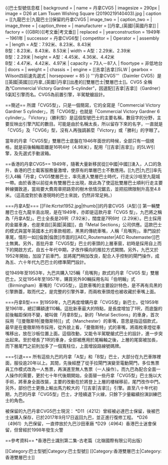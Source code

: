 {{巴士型號信息框
| background       = 
| name             = 丹拿CVG5
| imagesize        = 290px
| image            = D26 at Lam Tsuen Wishing Square (20190219140403).jpg
| caption          = [[九龍巴士|九龍巴士]]保留的丹拿CVG5
| image_two        = 
| caption_two      = 
| image_three      = 
| caption_three    = 
| manufacturer     = [[丹拿_(英國)|英國丹拿]]
| factory          = {{GBR}}[[考文垂|考文垂]]
| replaced         = 
| yearconstruction = 1949年－1961年
| successor        = 丹拿CVG6型
| competitor       = 
| Operator         = 
| assembly         = 
| length           = A型：7.92米、8.23米、8.43米<br />B型：8.23米、8.43米、8.53米
| width            = A型：2.29米、2.39米<br />B型：2.29米
| height           = A型：4.45米、4.36米、4.42米<br />B型：4.47米、4.42米、4.97米
| capacity         = 73人－87人
| floortype        = 非低地台
| doors            = 
| weight           = 
| chassis          = 
| engine           = [[吉拿|吉拿]]5LW
| gearbox          = Wilson四前速先選式
| horsepower       = 85
}}
'''丹拿CVG5'''（Daimler CVG5）是[[英國|英國]][[丹拿_(英國)|丹拿]]出產的[[雙層巴士|雙層巴士]]。CVG5 全稱為“Commercial Victory Gardner 5-cylinder”，因選配[[吉拿|吉拿]]（Gardner）5氣缸引擎而名。CVG5為前置引擎，半駕駛艙設計。

==簡述==
所謂「CVG5型」，只是一個簡寫，它的全寫是「Commercial Victory Gardner 5 cylinder」，而「CVG6型」也就是「Commercial Victory Gardner 6 cylinder」。「Victory」（勝利型）是這個型號巴士的主要名稱，數目字的分野，主要反映出引擎汽缸的數目。可能是由於名稱太長，所以留存下來的名字，一直就是「CVG5」及「CVG6」型，沒有人再強調甚麼「Victory」或「勝利」的字眼了。

當年的丹拿「CVG5型」雙層巴士底盤在1946年面世的時候，全部只有一個規格，就是前後輪軸距離是16呎4吋（4.98米），配用「[[吉拿|吉拿]]」的5LW引擎，及先選式手動波箱。

==香港的丹拿CVG5==
1949年，隨著大量新移民從[[中國|中國]]湧入，人口的急升，香港的巴士載客服務量激增，使原有的單層巴士不敷應用。[[九巴|九巴]]率先引入4輛「丹拿」CVG5雙層巴士，率先進入雙層巴士時代，行走尖沙咀至九龍城一帶。由於香港以前從未有雙層巴士出現，故此為了使這批雙層巴士順利行走主要幹線彌敦道，當局要大費周章把路旁的樹木依情況鋸去，並把招牌限制升高至4.8米。（這高度對於香港現時的巴士來說，仍然非常足夠。）

===丹拿A型===
[[File:Kcrtst1952.jpg|thumb]]的丹拿CVG5（A型）]]
第一輛雙層巴士在九龍半島出現，是在1949年，亦即是這款丹拿「CVG5 型」，九巴將之稱為「丹拿A型」。巴士全長是26呎（7.92米），闊度是7呎6吋（2.29米）。巴士採用的金屬車身，也是來自[[英國|英國]]，由「Metal Sections」公司供應。這款巴士的模式與當年英國本土的車款相若，黑黑的傳統車嘴，人稱「烏嘴狗」。車門設於車尾，情形一如[[倫敦|倫敦]]市面的[[AEC_Routemaster|AEC Routemaster]]巴士無異。另外，首批丹拿「CVG5型」巴士的車頭的上層車窗，初時是採用自上而下的開啟方式，自五十年代中期，才改作橫向的推拉方式開關。另外，九巴又於1952年開始，加設了前車門，並將尾門稍加改良，配合人手控制的閘門操作，成為五、六十年代九巴巴士的標準閘門設計。

從1949年至1953年，九巴共購入125輛「烏嘴狗」款式的丹拿「CVG5 型」雙層巴士。又從1954年至1957年，購買另外90輛採用名叫「伯明翰」式（Birmingham）車嘴的「CVG5型」，這款車嘴的主要設計特色，是不再有烏黑的引擎飾蓋，取而代之，是完整的引擎外罩，而兩枚車頭燈也被收藏於車嘴上面。

===丹拿B型===
到1959年，九巴再度增購丹拿「CVG5型」新巴士。從1959年至1961年，總訂購額達110輛。這批新車最大的特點，是長度增加了1呎，而底盤的前後軸距保持不變，被叫做「丹拿B型」。新的「Metal Sections」的車身，首次採用「[[曼徹斯特|曼徹斯特]]」式（Manchester）的車嘴，意思是指這個款式，最早是在曼徹斯特市採用，從外貌上看，「曼徹斯特」式的車嘴，將兩枚車燈從車嘴移出，放在沙板位置上面。這個改動，又能令半駕駛艙式巴士的設計，進一步突出起來。至於增長了1呎的車身，全部被應用於尾輪軸之後，上層的尾窗被加長，而下層尾門之前則加多了一個寬柱位，上面增設路線號碼牌。

===引退===
所有這些九巴的丹拿「A型」和「B型」巴士，大部分在九巴車隊裡面，服役逾20年以上。其間，先後經歷了從手拉閘門演變至電動閘門，多位售票員工作模式改為一人售票，再演進至無人售票（一人操作）。而九巴為配合全面一人操作的需要，更於七十年代後期開始，全面替一些丹拿「CVG5型」巴士施以大手術，將車身全面改裝，主要的改動在於將登上上層的樓梯移前，尾門改作中門。另外，部份巴士更換上輸出馬力較大的「[[吉拿|吉拿]]」引擎。直至八十年代初期，九巴的丹拿「CVG5型」巴士，才陸續退下火線，只餘下少量繼續扮演訓練巴士的角色。

被保留的九巴丹拿CVG5巴士現況：
*D11（4212）曾經被必達巴士保留，後被巴士迷購入保存，已於2017年9月17日返回九巴，並正進行復修工程。
*D26（4961）九巴保留，一直停放於九巴沙田車廠
*D29（4964）香港巴士迷會保留，但曾經於1998年發生火警

==參考資料==
*香港巴士識別第二集-古老篇（北嶺國際有限公司出版）

[[Category:巴士型號|Category:巴士型號]]
[[Category:香港雙層巴士|Category:香港雙層巴士]]